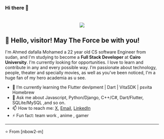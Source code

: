 ### Hi there 👋



<h1 align="center">
  <img src="https://media.tenor.com/PEmBNdMi1LIAAAAC/tomura-shigaraki-all-for-one.gif" />
</h1>

## 👋 Hello, visitor! May The Force be with you!



I'm Ahmed dafalla Mohamed a 22 year old CS software Engineer from sudan,  and I'm studying to become a **Full Stack Developer** at **Cairo University**. I'm currently looking for opportunities. I love to learn and contribute in any and every possible way. I'm passionate about technology, people, theater and specially movies, as well as you've been noticed, I'm a huge fan of my hero academia as u see.

- 🌱 I’m currently learning the Flutter devlpment | Dart |  VitaSDK | psvita Homebrew
- 💬 Ask me about Javascript, Python/Django, C++/C#, Dart/Flutter,  SQLite/MySQL ,and so on.
- 📫 How to reach me: [X](https://x.com/NBow0), [Email](nmawg22@gmail.com), [LinkedIn]()
- ⚡ Fun fact: team work , anime , gamer

---

⭐ From [nbow2-m]


